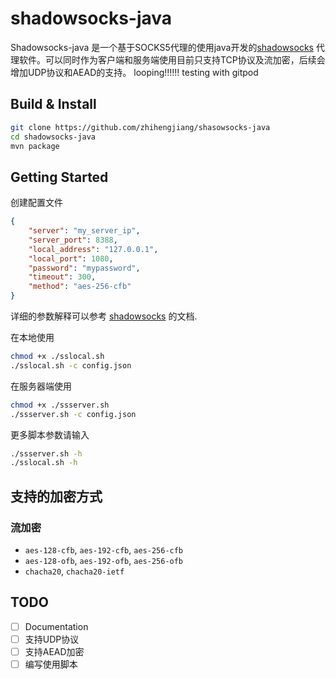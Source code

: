 # shadowsocks-java

Shadowsocks-java 是一个基于SOCKS5代理的使用java开发的[shadowsocks](https://github.com/shadowsocks/shadowsocks)
代理软件。可以同时作为客户端和服务端使用目前只支持TCP协议及流加密，后续会增加UDP协议和AEAD的支持。
looping!!!!!!
testing with gitpod 

 


## Build & Install

```bash
git clone https://github.com/zhihengjiang/shasowsocks-java
cd shadowsocks-java
mvn package
```

## Getting Started

创建配置文件

```json
{
    "server": "my_server_ip",
    "server_port": 8388,
    "local_address": "127.0.0.1",
    "local_port": 1080,
    "password": "mypassword",
    "timeout": 300,
    "method": "aes-256-cfb"
}
```

详细的参数解释可以参考 [shadowsocks](https://github.com/shadowsocks/shadowsocks/wiki) 的文档.

在本地使用
```bash
chmod +x ./sslocal.sh
./sslocal.sh -c config.json

```

在服务器端使用
```bash
chmod +x ./ssserver.sh
./ssserver.sh -c config.json

```

更多脚本参数请输入
```bash
./ssserver.sh -h
./sslocal.sh -h

```

## 支持的加密方式

### 流加密

* `aes-128-cfb`, `aes-192-cfb`, `aes-256-cfb`
* `aes-128-ofb`, `aes-192-ofb`, `aes-256-ofb`
* `chacha20`,  `chacha20-ietf`

## TODO

- [ ] Documentation
- [ ] 支持UDP协议
- [ ] 支持AEAD加密
- [ ] 编写使用脚本
